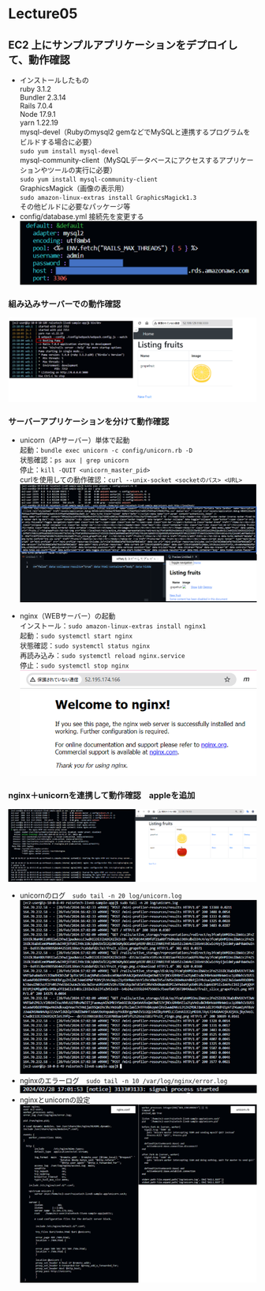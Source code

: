 # Lecture05

## EC2 上にサンプルアプリケーションをデプロイして、動作確認  　
- インストールしたもの  
ruby 3.1.2  
Bundler 2.3.14  
Rails 7.0.4  
Node 17.9.1  
yarn 1.22.19  
mysql-devel（Rubyのmysql2 gemなどでMySQLと連携するプログラムをビルドする場合に必要）  
`sudo yum install mysql-devel`  
mysql-community-client（MySQLデータベースにアクセスするアプリケーションやツールの実行に必要）  
`sudo yum install mysql-community-client`  
GraphicsMagick（画像の表示用）   
`sudo amazon-linux-extras install GraphicsMagick1.3`  
その他ビルドに必要なパッケージ等
- config/database.yml 接続先を変更する
![database.ymlの設定](image/lecture05/img-01.png)

### 組み込みサーバーでの動作確認
![組み込みサーバーでの動作確認](image/lecture05/img-02.png)

### サーバーアプリケーションを分けて動作確認  
- unicorn（APサーバー）単体で起動    
起動：`bundle exec unicorn -c config/unicorn.rb -D`  
状態確認：`ps aux | grep unicorn`  
停止：`kill -QUIT <unicorn_master_pid>`    
curlを使用しての動作確認：`curl --unix-socket <socketのパス> <URL>`
![unicorn動作確認](image/lecture05/img-03.png)

- nginx（WEBサーバー）の起動  
インストール：`sudo amazon-linux-extras install nginx1`  
起動：`sudo systemctl start nginx`  
状態確認：`sudo systemctl status nginx`  
再読み込み：`sudo systemctl reload nginx.service`   
停止：`sudo systemctl stop nginx`  
![nginxの起動](image/lecture05/img-04.png)

### nginx＋unicornを連携して動作確認　appleを追加
![nginx+unicorn](image/lecture05/img-05.png)
- unicornのログ　`sudo tail -n 20 log/unicorn.log`  
![unicorn.log](image/lecture05/img-06.png)
- nginxのエラーログ　`sudo tail -n 10 /var/log/nginx/error.log`  
![nginxエラーログ](image/lecture05/img-07.png)  
- nginxとunicornの設定  
![nginxとunicornの設定](image/lecture05/img-08.png)



